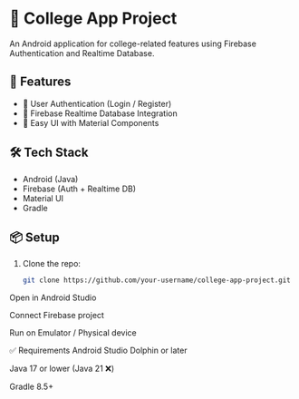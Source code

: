 # 📱 College App Project

An Android application for college-related features using Firebase Authentication and Realtime Database.

## 🚀 Features

- 🔐 User Authentication (Login / Register)
- 📂 Firebase Realtime Database Integration
- 🧭 Easy UI with Material Components

## 🛠 Tech Stack

- Android (Java)
- Firebase (Auth + Realtime DB)
- Material UI
- Gradle

## 📦 Setup

1. Clone the repo:
   ```bash
   git clone https://github.com/your-username/college-app-project.git
Open in Android Studio

Connect Firebase project

Run on Emulator / Physical device

✅ Requirements
Android Studio Dolphin or later

Java 17 or lower (Java 21 ❌)

Gradle 8.5+
